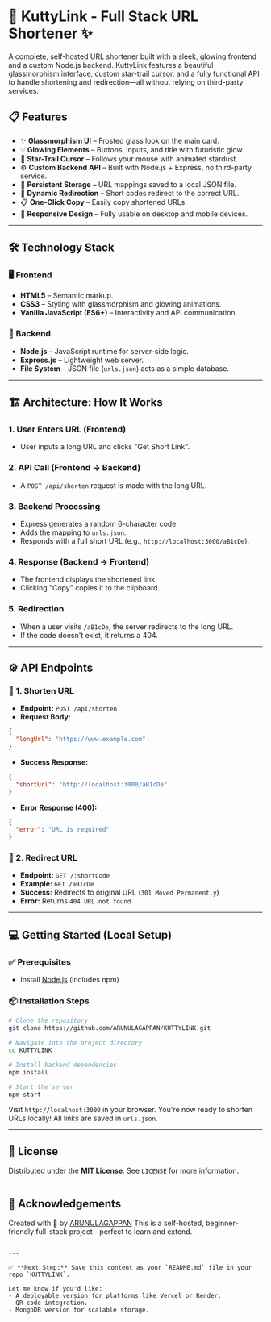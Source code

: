 
# 🔗 KuttyLink - Full Stack URL Shortener ✨

A complete, self-hosted URL shortener built with a sleek, glowing frontend and a custom Node.js backend. KuttyLink features a beautiful glassmorphism interface, custom star-trail cursor, and a fully functional API to handle shortening and redirection—all without relying on third-party services.


## 📋 Features

- ✨ **Glassmorphism UI** – Frosted glass look on the main card.
- 💡 **Glowing Elements** – Buttons, inputs, and title with futuristic glow.
- 🌠 **Star-Trail Cursor** – Follows your mouse with animated stardust.
- ⚙️ **Custom Backend API** – Built with Node.js + Express, no third-party service.
- 💾 **Persistent Storage** – URL mappings saved to a local JSON file.
- 🔁 **Dynamic Redirection** – Short codes redirect to the correct URL.
- 📋 **One-Click Copy** – Easily copy shortened URLs.
- 📱 **Responsive Design** – Fully usable on desktop and mobile devices.

---

## 🛠️ Technology Stack

### 🖥️ Frontend
- **HTML5** – Semantic markup.
- **CSS3** – Styling with glassmorphism and glowing animations.
- **Vanilla JavaScript (ES6+)** – Interactivity and API communication.

### 🧠 Backend
- **Node.js** – JavaScript runtime for server-side logic.
- **Express.js** – Lightweight web server.
- **File System** – JSON file (`urls.json`) acts as a simple database.

---

## 🏗️ Architecture: How It Works

### 1. User Enters URL (Frontend)
- User inputs a long URL and clicks "Get Short Link".

### 2. API Call (Frontend → Backend)
- A `POST /api/shorten` request is made with the long URL.

### 3. Backend Processing
- Express generates a random 6-character code.
- Adds the mapping to `urls.json`.
- Responds with a full short URL (e.g., `http://localhost:3000/aB1cDe`).

### 4. Response (Backend → Frontend)
- The frontend displays the shortened link.
- Clicking "Copy" copies it to the clipboard.

### 5. Redirection
- When a user visits `/aB1cDe`, the server redirects to the long URL.
- If the code doesn't exist, it returns a 404.

---

## ⚙️ API Endpoints

### 📌 1. Shorten URL
- **Endpoint:** `POST /api/shorten`
- **Request Body:**
```json
{
  "longUrl": "https://www.example.com"
}
````

* **Success Response:**

```json
{
  "shortUrl": "http://localhost:3000/aB1cDe"
}
```

* **Error Response (400):**

```json
{
  "error": "URL is required"
}
```

### 🔁 2. Redirect URL

* **Endpoint:** `GET /:shortCode`
* **Example:** `GET /aB1cDe`
* **Success:** Redirects to original URL (`301 Moved Permanently`)
* **Error:** Returns `404 URL not found`

---

## 💻 Getting Started (Local Setup)

### ✅ Prerequisites

* Install [Node.js](https://nodejs.org/) (includes npm)

### 📦 Installation Steps

```bash
# Clone the repository
git clone https://github.com/ARUNULAGAPPAN/KUTTYLINK.git

# Navigate into the project directory
cd KUTTYLINK

# Install backend dependencies
npm install

# Start the server
npm start
```

Visit `http://localhost:3000` in your browser.
You're now ready to shorten URLs locally! All links are saved in `urls.json`.

---

## 📄 License

Distributed under the **MIT License**.
See [`LICENSE`](./LICENSE) for more information.

---

## 🌟 Acknowledgements

Created with 💖 by [ARUNULAGAPPAN](https://github.com/ARUNULAGAPPAN)
This is a self-hosted, beginner-friendly full-stack project—perfect to learn and extend.

```

---

✅ **Next Step:** Save this content as your `README.md` file in your repo `KUTTYLINK`.

Let me know if you'd like:
- A deployable version for platforms like Vercel or Render.
- QR code integration.
- MongoDB version for scalable storage.
```
